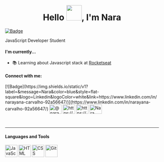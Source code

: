 <h1 align="center">Hello <img src="https://raw.githubusercontent.com/jakeliny/jakeliny/master/images/cat-gif.gif" width="50">, I'm Nara</h1>

[![Badge](https://img.shields.io/static/v1?label=&message=Nara&color=blue&style=flat-square&logo=Linkedin&logoColor=white&link=https://www.linkedin.com/in/narayana-carvalho-92a56647/)](https://www.linkedin.com/in/narayana-carvalho-92a56647/)

JavaScript Developer Student

#### I'm currently...

<!-- - 💻 Working at [](https://www.wipro.com/) -->
- 📚 Learning about Javascript stack at [Rocketseat](https://github.com/Rocketseat)
<!-- - 🎓 Degree Information System at UNIFAMINAS -->

#### Connect with me:

<p align="left">
[![Badge](https://img.shields.io/static/v1?label=&message=Nara&color=blue&style=flat-square&logo=Linkedin&logoColor=white&link=https://www.linkedin.com/in/narayana-carvalho-92a56647/)](https://www.linkedin.com/in/narayana-carvalho-92a56647/)
<a href="https://twitter.com/naracarvalho" target="blank"><img align="center" src="https://raw.githubusercontent.com/rahuldkjain/github-profile-readme-generator/master/src/images/icons/Social/twitter.svg" alt="@naracarvalho" height="30" width="40" /></a>
<a href="https://linkedin.com/in/https://www.linkedin.com/in/narayana-carvalho-92a56647/?locale=en_us" target="blank"><img align="center" src="https://raw.githubusercontent.com/rahuldkjain/github-profile-readme-generator/master/src/images/icons/Social/linked-in-alt.svg" alt="https://www.linkedin.com/in/narayana-carvalho-92a56647/" height="30" width="40" /></a>
<a href="https://instagram.com/https://www.instagram.com/naracarvalhoc/" target="blank"><img align="center" src="https://raw.githubusercontent.com/rahuldkjain/github-profile-readme-generator/master/src/images/icons/Social/instagram.svg" alt="https://www.instagram.com/naracarvalhoc/" height="30" width="40" /></a>
<a href="https://discord.gg/Nara Carvalho#9933" target="blank"><img align="center" src="https://raw.githubusercontent.com/rahuldkjain/github-profile-readme-generator/master/src/images/icons/Social/discord.svg" alt="Nara Carvalho#9933" height="30" width="40" /></a>
</p><br />

---

#### Languages and Tools

<p align="left"> 

<img src="https://upload.vectorlogo.zone/logos/javascript/images/239ec8a4-163e-4792-83b6-3f6d96911757.svg" alt="JavaScript" title="JavaScript" width="40" height="40"/>
<img src="https://www.vectorlogo.zone/logos/w3_html5/w3_html5-icon.svg" alt="HTML" title="HTML" width="40" height="40"/> 
<img src="https://www.vectorlogo.zone/logos/w3_css/w3_css-icon.svg" alt="CSS" title="CSS" width="40" height="40"/> 
<img src="https://www.vectorlogo.zone/logos/git-scm/git-scm-icon.svg" alt="Git" title="Git" width="40" height="40"/> 
